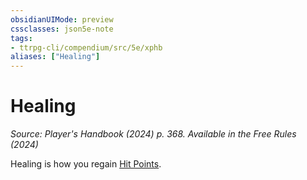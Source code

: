 ```yaml
---
obsidianUIMode: preview
cssclasses: json5e-note
tags:
- ttrpg-cli/compendium/src/5e/xphb
aliases: ["Healing"]
---
```

# Healing
*Source: Player's Handbook (2024) p. 368. Available in the Free Rules (2024)* 

Healing is how you regain [Hit Points](Misc%20Files/CLI/rules/variant-rules/hit-points-xphb.md).